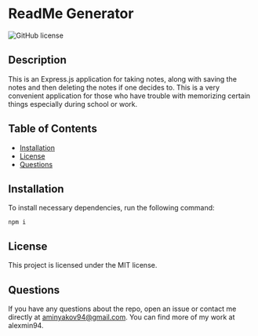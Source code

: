 # ReadMe Generator
![GitHub license](https://img.shields.io/badge/license-MIT-blue.svg)


## Description


This is an Express.js application for taking notes, along with saving the notes and then deleting the notes if one decides to. This is a very convenient application for those who have trouble with memorizing certain things especially during school or work.


## Table of Contents


* [Installation](#installation)
* [License](#license)
* [Questions](#questions)


## Installation


To install necessary dependencies, run the following command:

```
npm i
```

## License


This project is licensed under the MIT license.


## Questions

If you have any questions about the repo, open an issue or contact me directly at aminyakov94@gmail.com. You can find more of my work at alexmin94.
